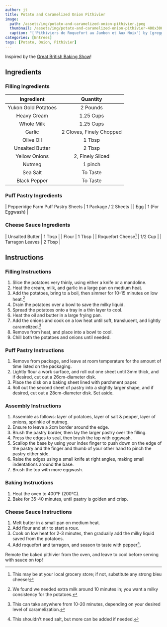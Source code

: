 ```yaml
---
author: jt
title: Potato and Caramelized Onion Pithivier
image:
  path: /assets/img/potato-and-caramelized-onion-pithivier.jpeg
  thumbnail: /assets/img/potato-and-caramelized-onion-pithivier-400x300.jpg
  caption: "['Pithiviers de Roquefort au Jambon et Aux Noix'] by [greggman](https://www.flickr.com/photos/51035661423@N01) is licensed under [CC BY 2.0](https://creativecommons.org/licenses/by/2.0/?ref=openverse)."
categories: [Entrees]
tags: [Potato, Onion, Pithivier]
---
```


Inspired by the [Great British Baking Show](https://thegreatbritishbakeoff.co.uk/recipes/all/paul-hollywoods-dauphinoise-potato-caramelised-onion-pithivier/)!

## Ingredients

### Filling Ingredients

| Ingredient | Quantity |
|:-:|:-:|
| Yukon Gold Potatoes | 2 Pounds |
| Heavy Cream | 1.25 Cups |
| Whole Milk | 1.25 Cups |
| Garlic | 2 Cloves, Finely Chopped |
| Olive Oil | 1 Tbsp |
| Unsalted Butter | 2 Tbsp |
| Yellow Onions | 2, Finely Sliced |
| Nutmeg | 1 pinch |
| Sea Salt | To Taste |
| Black Pepper | To Taste |

### Puff Pastry Ingredients

| Pepperidge Farm Puff Pastry Sheets | 1 Package / 2 Sheets |
| Egg | 1 (For Eggwash) |

### Cheese Sauce Ingredients

| Unsalted Butter | 1 Tbsp |
| Flour | 1 Tbsp |
| Roquefort Cheese[^1] | 1/2 Cup |
| Tarragon Leaves | 2 Tbsp |

## Instructions

### Filling Instructions

1. Slice the potatoes very thinly, using either a knife or a mandoline.
2. Heat the cream, milk, and garlic in a large pan on medium heat.
3. Add the potatoes, bring to a boil, then simmer for 10-15 minutes on low heat.[^2]
4. Drain the potatoes over a bowl to save the milky liquid.
5. Spread the potatoes onto a tray in a thin layer to cool.
6. Heat the oil and butter in a large frying pan.
7. Add the onions and cook on a low heat until soft, translucent, and lightly caramelized.[^3]
8. Remove from heat, and place into a bowl to cool.
9. Chill both the potatoes and onions until needed.

### Puff Pastry Instructions

1. Remove from package, and leave at room temperature for the amount of time listed on the packaging.
2. Lightly flour a work surface, and roll out one sheet until 3mm thick, and if desired, cut out a 26cm-diameter disk.
3. Place the disk on a baking sheet lined with parchment paper.
4. Roll out the second sheet of pastry into a slightly larger shape, and if desired, cut out a 28cm-diameter disk. Set aside.

### Assembly Instructions

1. Assemble as follows: layer of potatoes, layer of salt & pepper, layer of onions, sprinkle of nutmeg.
2. Ensure to leave a 2cm border around the edge.
3. Brush the pastry border, then lay the larger pastry over the filling.
4. Press the edges to seal, then brush the top with eggwash.
5. Scallop the base by using your index finger to push down on the edge of the pastry and the finger and thumb of your other hand to pinch the pastry either side.
6. Raise the edges using a small knife at right angles, making small indentations around the base.
7. Brush the top with more eggwash.

### Baking Instructions

1. Heat the oven to 400&deg;F (200&deg;C).
2. Bake for 35-40 minutes, until pastry is golden and crisp.

### Cheese Sauce Instructions

1. Melt butter in a small pan on medium heat.
2. Add flour and stir to start a roux.
3. Cook on low heat for 2-3 minutes, then gradually add the milky liquid saved from the potatoes.
4. Add roquefort and tarragon, and season to taste with pepper[^4].

Remote the baked pithivier from the oven, and leave to cool before serving with sauce on top!

[^1]: This may be at your local grocery store; if not, substitute any strong bleu cheese!
[^2]: We found we needed extra milk around 10 minutes in; you want a milky consistency for the potatoes.
[^3]: This can take anywhere from 10-20 minutes, depending on your desired level of caramelization.
[^4]: This shouldn't need salt, but more can be added if needed.
